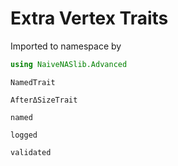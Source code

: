 # Extra Vertex Traits

Imported to namespace by
```julia
using NaiveNASlib.Advanced
```


```@docs
NamedTrait
```

```@docs
AfterΔSizeTrait
```

```@docs
named
```

```@docs
logged
```

```@docs
validated
```